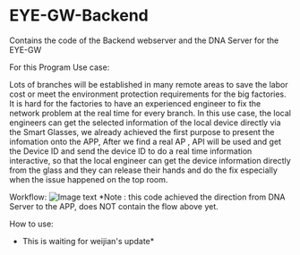# EYE-GW-Backend
Contains the code of the Backend webserver and the DNA Server for the EYE-GW

For this Program Use case:

Lots of branches will be established in many remote areas to save the labor cost or meet the environment protection requirements for the big factories. It is hard for the factories to have an experienced engineer to fix the network problem at the real time for every branch. 
In this use case, the local engineers can get the selected information of the local device directly via the Smart Glasses, we already achieved the first purpose to present the infomation onto the APP, After we find a real AP , API will be used and get the Device ID and send the device ID to do a real time information interactive, so that the local engineer can get the device information directly from the glass and they can release their hands and do the fix especially when the issue happened on the top room.

Workflow:
![Image text](https://github.com/EYE-GW/EYE-GW-Backend/blob/main/workflow%20of%20the%20solution.png)
*Note : this code achieved the direction from DNA Server to the APP, does NOT contain the flow above yet.

How to use:
* This is waiting for weijian's update*





